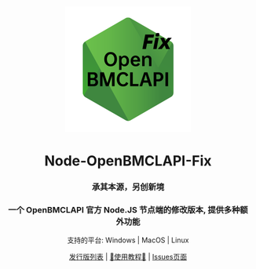 <div align="center">

<img src="Node-OBA-Fix-LOGO_1500x1500.png" width="256" height="256">

# Node-OpenBMCLAPI-Fix

### 承其本源，另创新境

### 一个 OpenBMCLAPI 官方 Node.JS 节点端的修改版本, 提供多种额外功能

支持的平台: Windows | MacOS | Linux

[发行版列表](https://github.com/Zhang12334/Node-OBA-Fix/releases) | [📖使用教程📖](guide.md) | [Issues页面](https://github.com/Zhang12334/Node-OBA-Fix/issues)
  
</div>